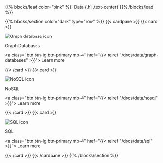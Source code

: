{{% blocks/lead color="pink" %}}
Data
{.h1 .text-center}
{{% /blocks/lead %}}

{{% blocks/section color="dark" type="row" %}}
{{< cardpane >}}
{{< card >}}

![Graph database icon](/graph-db.png)

Graph Databases

<a class="btn btn-lg btn-primary mb-4" href="{{< relref "/docs/data/graph-databases" >}}">
Learn more <i class="fas fa-arrow-alt-circle-right ms-2"></i>
</a>

{{< /card >}}
{{< card >}}

![NoSQL icon](/nosql.png)

NoSQL

<a class="btn btn-lg btn-primary mb-4" href="{{< relref "/docs/data/nosql" >}}">
Learn more <i class="fas fa-arrow-alt-circle-right ms-2"></i>
</a>

{{< /card >}}
{{< card >}}

![SQL icon](/sql.png)

SQL

<a class="btn btn-lg btn-primary mb-4" href="{{< relref "/docs/data/sql" >}}">
Learn more <i class="fas fa-arrow-alt-circle-right ms-2"></i>
</a>

{{< /card >}}
{{< /cardpane >}}
{{% /blocks/section %}}